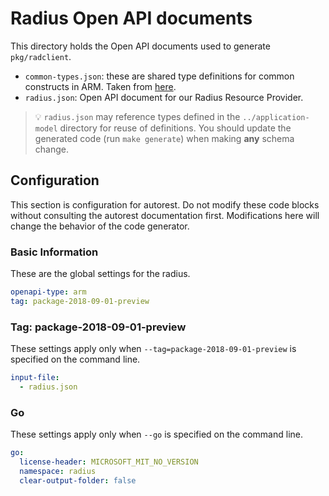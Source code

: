 # Radius Open API documents

This directory holds the Open API documents used to generate `pkg/radclient`. 

- `common-types.json`: these are shared type definitions for common constructs in ARM. Taken from [here](https://github.com/Azure/azure-rest-api-specs-pr).
- `radius.json`: Open API document for our Radius Resource Provider.

> 💡 `radius.json` may reference types defined in the `../application-model` directory for reuse of definitions. You should update the generated code (run `make generate`) when making **any** schema change.

## Configuration

This section is configuration for autorest. Do not modify these code blocks without consulting the autorest documentation first. Modifications here will change the behavior of the code generator.

### Basic Information

These are the global settings for the radius.

```yaml
openapi-type: arm
tag: package-2018-09-01-preview
```

### Tag: package-2018-09-01-preview

These settings apply only when `--tag=package-2018-09-01-preview` is specified on the command line.

```yaml $(tag) == 'package-2018-09-01-preview'
input-file:
  - radius.json
```

### Go

These settings apply only when `--go` is specified on the command line.

```yaml $(go)
go:
  license-header: MICROSOFT_MIT_NO_VERSION
  namespace: radius
  clear-output-folder: false
```

